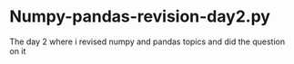 # Numpy-pandas-revision-day2.py
The day 2 where i revised numpy and pandas topics and did the question on it
